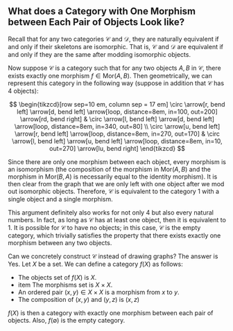 ## What does a Category with One Morphism between Each Pair of Objects Look like?

Recall that for any two categories $\mathcal{C}$ and $\mathcal{D}$, they are naturally equivalent if and only if their skeletons are isomorphic. That is, $\mathcal{C}$ and $\mathcal{D}$ are equivalent if and only if they are the same after modding isomorphic objects.

Now suppose $\mathcal{C}$ is a category such that for any two objects $A,B$ in $\mathcal{C}$, there exists exactly one morphism $f\in \text{Mor}(A,B)$. Then geometrically, we can represent this category in the following way (suppose in addition that $\mathcal{C}$ has 4 objects):

$$
\begin{tikzcd}[row sep=10 em, column sep = 17 em]
\circ \arrow[r, bend left] \arrow[d, bend left] \arrow[loop, distance=8em, in=100, out=200] \arrow[rd, bend right] & \circ \arrow[l, bend left] \arrow[d, bend left] \arrow[loop, distance=8em, in=340, out=80]                        \\
\circ \arrow[u, bend left] \arrow[r, bend left] \arrow[loop, distance=8em, in=270, out=170]                        & \circ \arrow[l, bend left] \arrow[u, bend left] \arrow[loop, distance=8em, in=10, out=270] \arrow[lu, bend right]
\end{tikzcd}
$$

Since there are only one morphism between each object, every morphism is an isomorphism (the composition of the morphism in $\text{Mor}(A,B)$ and the morphism in $\text{Mor}(B,A)$ is necessarily equal to the identity morphism). It is then clear from the graph that we are only left with one object after we mod out isomorphic objects. Therefore, $\mathcal{C}$ is equivalent to the category $1$ with a single object and a single morphism. 

This argument definitely also works for not only 4 but also every natural numbers. In fact, as long as $\mathcal{C}$ has at least one object, then it is equivalent to $1$. It is possible for $\mathcal{C}$ to have no objects; in this case, $\mathcal{C}$ is the empty category, which trivially satisfies the property that there exists exactly one morphism between any two objects. 

Can we concretely construct $\mathcal{C}$ instead of drawing graphs? The answer is Yes. Let $X$ be a set. We can define a category $f(X)$ as follows:

- The objects set of $f(X)$ is $X$.
- item The morphisms set is $X\times X$.
- An ordered pair $(x,y)\in X\times X$ is a morphism from $x$ to $y$.
- The composition of $(x,y)$ and $(y,z)$ is $(x,z)$

$f(X)$ is then a category with exactly one morphism between each pair of objects. Also, $f(\emptyset)$ is the empty category.
